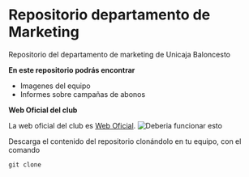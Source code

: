 # Repositorio departamento de Marketing
Repositorio del departamento de marketing de Unicaja Baloncesto

**En este repositorio podrás encontrar**
+ Imagenes del equipo
+ Informes sobre campañas de abonos


**Web Oficial del club**


La web oficial del club es [Web Oficial](https://www.unicajabaloncesto.com/). ![Deberia funcionar esto](https://www.unicajabaloncesto.com/Images/Web/logo.png)








Descarga el contenido del repositorio clonándolo en tu equipo, con el comando
```
git clone
```
